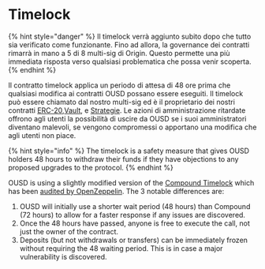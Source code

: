 # Timelock

{% hint style="danger" %}
Il timelock verrà aggiunto subito dopo che tutto sia verificato come funzionante. Fino ad allora, la governance dei contratti rimarrà in mano a 5 di 8 multi-sig di Origin. Questo permette una più immediata risposta verso qualsiasi problematica che possa venir scoperta.
{% endhint %}

Il contratto timelock applica un periodo di attesa di 48 ore prima che qualsiasi modifica ai contratti OUSD possano essere eseguiti. Il timelock può essere chiamato dal nostro multi-sig ed è il proprietario dei nostri contratti [ERC-20](../architecture.md),[Vault](vault.md), e [Strategie](strategies.md). Le azioni di amministrazione ritardate offrono agli utenti la possibilità di uscire da OUSD se i suoi amministratori diventano malevoli, se vengono compromessi o apportano una modifica che agli utenti non piace.

{% hint style="info" %}
The timelock is a safety measure that gives OUSD holders 48 hours to withdraw their funds if they have objections to any proposed upgrades to the protocol.
{% endhint %}

OUSD is using a slightly modified version of the [Compound Timelock](https://compound.finance/docs/governance) which has been [audited by OpenZeppelin](https://blog.openzeppelin.com/compound-finance-patch-audit/). The 3 notable differences are:

1. OUSD will initially use a shorter wait period \(48 hours\) than Compound \(72 hours\) to allow for a faster response if any issues are discovered.
2. Once the 48 hours have passed, anyone is free to execute the call, not just the owner of the contract.
3. Deposits \(but not withdrawals or transfers\) can be immediately frozen without requiring the 48 waiting period. This is in case a major vulnerability is discovered.






